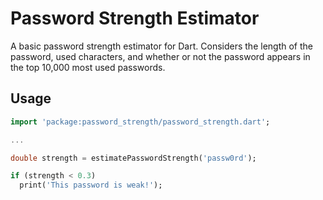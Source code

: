 # Password Strength Estimator

A basic password strength estimator for Dart. Considers the length of the password, used characters,
and whether or not the password appears in the top 10,000 most used passwords.

## Usage

```dart
import 'package:password_strength/password_strength.dart';

...

double strength = estimatePasswordStrength('passw0rd');

if (strength < 0.3)
  print('This password is weak!');
```